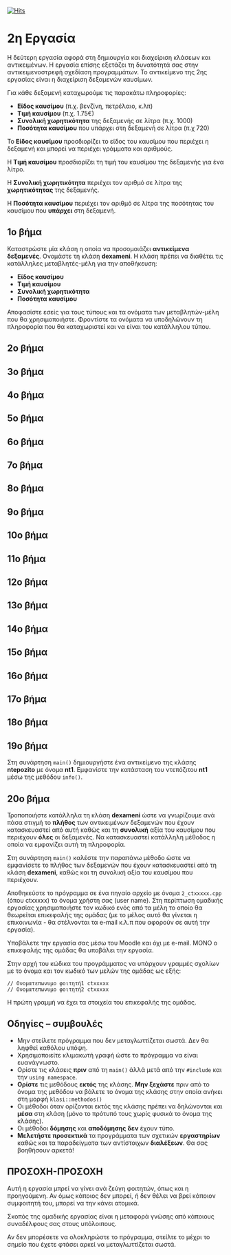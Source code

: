 [![Hits](https://hits.seeyoufarm.com/api/count/incr/badge.svg?url=https%3A%2F%2Feffie375.github.io%2FTPTE-AEGEAN&count_bg=%23E3802B&title_bg=%2307359E&icon=internetarchive.svg&icon_color=%23E7E7E7&title=%CE%A0%CF%81%CE%BF%CE%B2%CE%BF%CE%BB%CE%AD%CF%82&edge_flat=false)](https://hits.seeyoufarm.com)

# 2η Εργασία

Η δεύτερη εργασία αφορά στη δηµιουργία και διαχείριση κλάσεων και αντικειµένων. Η εργασία επίσης εξετάζει τη δυνατότητά σας στην αντικειµενοστρεφή σχεδίαση προγραµµάτων. Το αντικείµενο της 2ης εργασίας είναι η διαχείριση δεξαµενών καυσίµων.

Για κάθε δεξαµενή καταχωρούµε τις παρακάτω πληροφορίες:

- **Είδος καυσίµου** (π.χ. βενζίνη, πετρέλαιο, κ.λπ)
- **Τιµή καυσίµου** (π.χ. 1.75€)
- **Συνολική χωρητικότητα** της δεξαµενής σε λίτρα (π.χ. 1000)
- **Ποσότητα καυσίµου** που υπάρχει στη δεξαµενή σε λίτρα (π.χ 720)

Το **Είδος καυσίµου** προσδιορίζει το είδος του καυσίµου που περιέχει η δεξαµενή και µπορεί να περιέχει γράµµατα και αριθµούς.

Η **Τιµή καυσίµου** προσδιορίζει τη τιµή του καυσίµου της δεξαµενής για ένα λίτρο.

Η **Συνολική χωρητικότητα** περιέχει τον αριθµό σε λίτρα της **χωρητικότητας** της δεξαµενής.

Η **Ποσότητα καυσίµου** περιέχει τον αριθµό σε λίτρα της ποσότητας του καυσίµου που **υπάρχει** στη δεξαµενή.

## 1o βήμα

Καταστρώστε µία κλάση η οποία να προσοµοιάζει **αντικείµενα δεξαµενές**. Ονοµάστε τη κλάση **dexameni**. Η κλάση πρέπει να διαθέτει τις κατάλληλες µεταβλητές-µέλη για την αποθήκευση:

- **Είδος καυσίµου**
- **Τιµή καυσίµου**
- **Συνολική χωρητικότητα**
- **Ποσότητα καυσίµου**

Αποφασίστε εσείς για τους τύπους και τα ονόµατα των µεταβλητών-µέλη που θα χρησιµοποιήστε. Φροντίστε τα ονόµατα να υποδηλώνουν τη πληροφορία που θα καταχωριστεί και να είναι του κατάλληλου τύπου.

## 2o βήμα

## 3o βήμα

## 4o βήμα

## 5o βήμα

## 6o βήμα

## 7o βήμα

## 8o βήμα

## 9o βήμα

## 10o βήμα

## 11o βήμα

## 12o βήμα

## 13o βήμα

## 14o βήμα

## 15o βήμα

## 16o βήμα

## 17o βήμα

## 18o βήμα

## 19o βήμα

Στη συνάρτηση `main()` δηµιουργήστε ένα αντικείµενο της κλάσης **ntepozito** µε όνοµα **nt1**. Εµφανίστε την κατάσταση του ντεπόζιτου **nt1** µέσω της µεθόδου `info()`.

## 20o βήμα

Τροποποιήστε κατάλληλα τη κλάση **dexameni** ώστε να γνωρίζουµε ανά πάσα στιγµή το **πλήθος** των αντικειµένων δεξαµενών που έχουν κατασκευαστεί από αυτή καθώς και τη **συνολική** αξία του καυσίµου που περιέχουν **όλες** οι δεξαµενές. Να κατασκευαστεί κατάλληλη µέθοδος η οποία να εµφανίζει αυτή τη πληροφορία.

Στη συνάρτηση `main()` καλέστε την παραπάνω µέθοδο ώστε να εµφανίσετε το πλήθος των δεξαµενών που έχουν κατασκευαστεί από τη κλάση **dexameni**, καθώς και τη συνολική αξία του καυσίµου που περιέχουν.

Αποθηκεύστε το πρόγραµµα σε ένα πηγαίο αρχείο µε όνοµα `2_ctxxxxx.cpp` (όπου ctxxxxx) το όνοµα χρήστη σας (user name). Στη περίπτωση οµαδικής εργασίας χρησιµοποιήστε τoν κωδικό ενός από τα µέλη το οποίο θα θεωρείται επικεφαλής της οµάδας (µε το µέλος αυτό θα γίνεται η επικοινωνία - θα στέλνονται τα e-mail κ.λ.π που αφορούν σε αυτή την εργασία).

Υποβάλετε την εργασία σας µέσω του Moodle και όχι µε e-mail. ΜΟΝΟ ο επικεφαλής της οµάδας θα υποβάλει την εργασία.

Στην αρχή του κώδικα του προγράµµατος να υπάρχουν γραµµές σχολίων µε το όνοµα και τον κωδικό των µελών της οµάδας ως εξής:

```none
// Ονοµατεπωνυµο φοιτητή1 ctxxxxx
// Ονοµατεπωνυµο φοιτητή2 ctxxxxx
```

Η πρώτη γραµµή να έχει τα στοιχεία του επικεφαλής της οµάδας.

## Οδηγίες – συµβουλές

- Μην στείλετε πρόγραµµα που δεν µεταγλωττίζεται σωστά. Δεν θα ληφθεί καθόλου υπόψη.
- Χρησιµοποιείτε κλιµακωτή γραφή ώστε το πρόγραµµα να είναι ευανάγνωστο.
- Ορίστε τις κλάσεις **πριν** από τη `main()` άλλά µετά από την `#include` και την `using namespace`.
- **Ορίστε** τις µεθόδους **εκτός** της κλάσης. **Μην ξεχάστε** πριν από το όνοµα της µεθόδου να βάλετε το όνοµα της κλάσης στην οποία ανήκει στη µορφή `klasi::methodos()`
- Οι µέθοδοι όταν ορίζονται εκτός της κλάσης πρέπει να δηλώνονται και **µέσα** στη κλάση (µόνο το πρότυπό τους χωρίς φυσικά το όνοµα της κλάσης).
- Οι µέθοδοι **δόµησης** και **αποδόµησης** **δεν** έχουν τύπο.
- **Μελετήστε προσεκτικά** τα προγράµµατα των σχετικών **εργαστηρίων** καθώς και τα παραδείγµατα των αντίστοιχων **διαλέξεων**. Θα σας βοηθήσουν αρκετά!

## ΠΡΟΣΟΧΗ-ΠΡΟΣΟΧΗ

Αυτή η εργασία µπρεί να γίνει ανά ζεύγη φοιτητών, όπως και η προηγούµενη. Αν όµως κάποιος δεν µπορεί, ή δεν θέλει να βρεί κάποιον συµφοιτητή του, µπορεί να την κάνει ατοµικά.

Σκοπός της οµαδικής εργασίας είναι η µεταφορά γνώσης από κάποιους συναδέλφους σας στους υπόλοιπους.

Αν δεν µπορέσετε να ολοκληρώστε το πρόγραµµα, στείλτε το µέχρι το σηµείο που έχετε φτάσει αρκεί να µεταγλωττίζεται σωστά.
